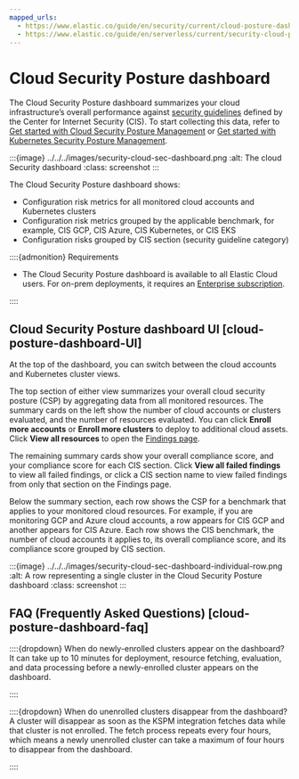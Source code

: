 ```yaml
---
mapped_urls:
  - https://www.elastic.co/guide/en/security/current/cloud-posture-dashboard.html
  - https://www.elastic.co/guide/en/serverless/current/security-cloud-posture-dashboard-dash.html
---
```


# Cloud Security Posture dashboard

The Cloud Security Posture dashboard summarizes your cloud infrastructure’s overall performance against [security guidelines](/solutions/security/cloud/benchmarks.md) defined by the Center for Internet Security (CIS). To start collecting this data, refer to [Get started with Cloud Security Posture Management](/solutions/security/cloud/get-started-with-cspm-for-aws.md) or [Get started with Kubernetes Security Posture Management](/solutions/security/cloud/get-started-with-kspm.md).

:::{image} ../../../images/security-cloud-sec-dashboard.png
:alt: The cloud Security dashboard
:class: screenshot
:::

The Cloud Security Posture dashboard shows:

* Configuration risk metrics for all monitored cloud accounts and Kubernetes clusters
* Configuration risk metrics grouped by the applicable benchmark, for example, CIS GCP, CIS Azure, CIS Kubernetes, or CIS EKS
* Configuration risks grouped by CIS section (security guideline category)

::::{admonition} Requirements
* The Cloud Security Posture dashboard is available to all Elastic Cloud users. For on-prem deployments, it requires an [Enterprise subscription](https://www.elastic.co/pricing).

::::



## Cloud Security Posture dashboard UI [cloud-posture-dashboard-UI]

At the top of the dashboard, you can switch between the cloud accounts and Kubernetes cluster views.

The top section of either view summarizes your overall cloud security posture (CSP) by aggregating data from all monitored resources. The summary cards on the left show the number of cloud accounts or clusters evaluated, and the number of resources evaluated. You can click **Enroll more accounts** or **Enroll more clusters** to deploy to additional cloud assets. Click **View all resources** to open the [Findings page](/solutions/security/cloud/findings-page-2.md).

The remaining summary cards show your overall compliance score, and your compliance score for each CIS section. Click **View all failed findings** to view all failed findings, or click a CIS section name to view failed findings from only that section on the Findings page.

Below the summary section, each row shows the CSP for a benchmark that applies to your monitored cloud resources. For example, if you are monitoring GCP and Azure cloud accounts, a row appears for CIS GCP and another appears for CIS Azure. Each row shows the CIS benchmark, the number of cloud accounts it applies to, its overall compliance score, and its compliance score grouped by CIS section.

:::{image} ../../../images/security-cloud-sec-dashboard-individual-row.png
:alt: A row representing a single cluster in the Cloud Security Posture dashboard
:class: screenshot
:::


## FAQ (Frequently Asked Questions) [cloud-posture-dashboard-faq]

::::{dropdown} When do newly-enrolled clusters appear on the dashboard?
It can take up to 10 minutes for deployment, resource fetching, evaluation, and data processing before a newly-enrolled cluster appears on the dashboard.

::::


::::{dropdown} When do unenrolled clusters disappear from the dashboard?
A cluster will disappear as soon as the KSPM integration fetches data while that cluster is not enrolled. The fetch process repeats every four hours, which means a newly unenrolled cluster can take a maximum of four hours to disappear from the dashboard.

::::


